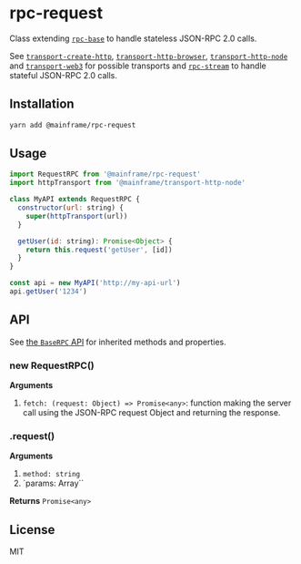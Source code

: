 # rpc-request

Class extending [`rpc-base`](../rpc-base) to handle stateless JSON-RPC 2.0 calls.

See [`transport-create-http`](../transport-create-http), [`transport-http-browser`](../transport-http-browser), [`transport-http-node`](../transport-http-node) and [`transport-web3`](../transport-web3) for possible transports and [`rpc-stream`](../rpc-stream) to handle stateful JSON-RPC 2.0 calls.

## Installation

```sh
yarn add @mainframe/rpc-request
```

## Usage

```js
import RequestRPC from '@mainframe/rpc-request'
import httpTransport from '@mainframe/transport-http-node'

class MyAPI extends RequestRPC {
  constructor(url: string) {
    super(httpTransport(url))
  }

  getUser(id: string): Promise<Object> {
    return this.request('getUser', [id])
  }
}

const api = new MyAPI('http://my-api-url')
api.getUser('1234')
```

## API

See [the `BaseRPC` API](../rpc-base/README.md#api) for inherited methods and properties.

### new RequestRPC()

**Arguments**

1.  `fetch: (request: Object) => Promise<any>`: function making the server call using the JSON-RPC request Object and returning the response.

### .request()

**Arguments**

1.  `method: string`
1.  `params: Array<any>``

**Returns** `Promise<any>`

## License

MIT
